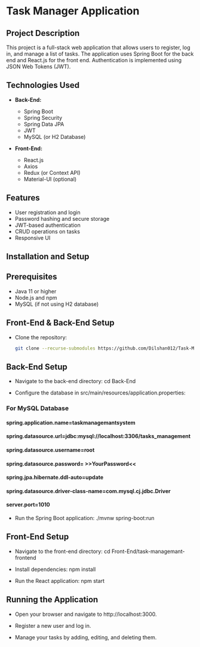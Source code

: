 # Task Manager Application

## Project Description
This project is a full-stack web application that allows users to register, log in, and manage a list of tasks. The application uses Spring Boot for the back end and React.js for the front end. Authentication is implemented using JSON Web Tokens (JWT).

## Technologies Used

- **Back-End:**
  - Spring Boot
  - Spring Security
  - Spring Data JPA
  - JWT
  - MySQL (or H2 Database)

- **Front-End:**
  - React.js
  - Axios
  - Redux (or Context API)
  - Material-UI (optional)

## Features
- User registration and login
- Password hashing and secure storage
- JWT-based authentication
- CRUD operations on tasks
- Responsive UI

## Installation and Setup

## Prerequisites
- Java 11 or higher
- Node.js and npm
- MySQL (if not using H2 database)

## Front-End & Back-End Setup
- Clone the repository:
   ```bash
   git clone --recurse-submodules https://github.com/Dilshan012/Task-Management-System.git

## Back-End Setup
-  Navigate to the back-end directory: cd Back-End

- Configure the database in src/main/resources/application.properties:

### For MySQL Database
#### spring.application.name=taskmanagemantsystem
#### spring.datasource.url=jdbc:mysql://localhost:3306/tasks_management
#### spring.datasource.username=root
#### spring.datasource.password= >>YourPassword<<
#### spring.jpa.hibernate.ddl-auto=update
#### spring.datasource.driver-class-name=com.mysql.cj.jdbc.Driver
#### server.port=1010

- Run the Spring Boot application: ./mvnw spring-boot:run

## Front-End Setup
- Navigate to the front-end directory: cd Front-End/task-managemant-frontend

- Install dependencies: npm install

- Run the React application: npm start

## Running the Application
- Open your browser and navigate to http://localhost:3000.

- Register a new user and log in.

- Manage your tasks by adding, editing, and deleting them.
